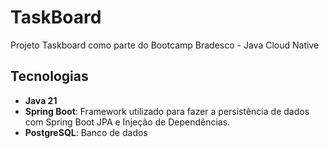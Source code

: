 # TaskBoard

Projeto Taskboard como parte do Bootcamp Bradesco - Java Cloud Native

## Tecnologias

- **Java 21**
- **Spring Boot**: Framework utilizado para fazer a persistência de dados com Spring Boot JPA e Injeção de Dependências.
- **PostgreSQL**: Banco de dados
